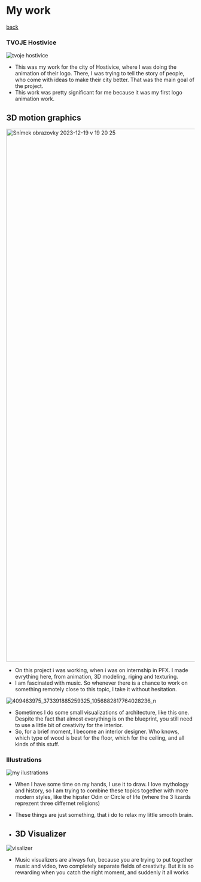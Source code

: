 # My work 
[back](index.md)

### TVOJE Hostivice
![tvoje hostivice](https://github.com/MirekCernyIV/english-for-designers1/assets/149397901/14a2f8ea-48dd-4a5a-b9e6-dd0a1db2c525)
- This was my work for the city of Hostivice, where I was doing the animation of their logo. There, I was trying to tell the story of people, who come with ideas to make their city better. That was the main goal of the project.
- This work was pretty significant for me because it was my first logo animation work.

## 3D motion graphics

<img width="1426" alt="Snímek obrazovky 2023-12-19 v 19 20 25" src="https://github.com/MirekCernyIV/english-for-designers1/assets/149397901/15c1daff-dff2-4176-a1f1-3fa96f665e59">


-  On this project i was working, when i was on internship in PFX. I made evrything here, from animation, 3D modeling, riging and texturing.
-  I am fascinated with music. So whenever there is a chance to work on something remotely close to this topic, I take it without hesitation.



![409463975_373391885259325_1056882817764028236_n](https://github.com/MirekCernyIV/english-for-designers1/assets/149397901/018ee901-9380-409e-b57e-7b91bde05111)
- Sometimes I do some small visualizations of architecture, like this one. Despite the fact that almost everything is on the blueprint, you still need to use a little bit of creativity for the interior.
- So, for a brief moment, I become an interior designer. Who knows, which type of wood is best for the floor, which for the ceiling, and all kinds of this stuff.


  


### Illustrations
![my ilustrations](https://github.com/MirekCernyIV/english-for-designers1/assets/149397901/c9220056-12cb-4b5d-ba20-a9c797fb01e9)
- When I have some time on my hands, I use it to draw. I love mythology and history, so I am trying to combine these topics together with more modern styles, like the hipster Odin or Circle of life (where the 3 lizards reprezent three differnet religions) 
- These things are just something, that i do to relax my little smooth brain. 




- ## 3D Visualizer
![visalizer](https://github.com/MirekCernyIV/english-for-designers1/assets/149397901/6d6e86de-68cb-4bbe-805c-3ba7625753aa)
- Music visualizers are always fun, because you are trying to put together music and video, two completely separate fields of creativity. But it is so rewarding when you catch the right moment, and suddenly it all works

